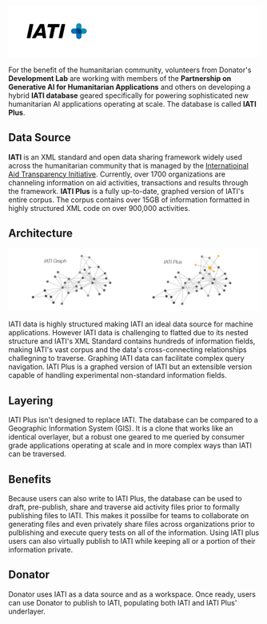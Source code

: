 ![IATI Plus Logo](https://github.com/Donator-ai/Development-Lab/blob/main/Media/iatiplus_db2.png)

For the benefit of the humanitarian community, volunteers from Donator's **Development Lab** are working with members of the **Partnership on Generative AI for Humanitarian Applications** and others on developing a hybrid **IATI database** geared specifically for powering sophisticated new humanitarian AI applications operating at scale. The database is called **IATI Plus**.

## Data Source

**IATI** is an XML standard and open data sharing framework widely used across the humanitarian community that is managed by the [Internatioinal Aid Transparency Initiative](https://iatistandard.org/en/). Currently, over 1700 organizations are channeling information on aid activities, transactions and results through the framework. **IATI Plus** is a fully up-to-date, graphed version of IATI's entire corpus. The corpus contains over 15GB of information 
formatted in highly structured XML code on over 900,000 activities.

## Architecture

![IATI Graph](https://github.com/Donator-ai/Development-Lab/blob/main/Media/IATI_IATIPlus.png)

IATI data is highly structured making IATI an ideal data source for machine applications. However IATI data is challenging to flatted due to its nested structure and IATI's XML Standard contains hundreds of information fields, making IATI's vast corpus and the data's cross-connecting relationships challegning to traverse. Graphing IATI data can facilitate complex query navigation. IATI Plus is a graphed version of IATI but an extensible version capable of handling experimental non-standard information fields.

## Layering

IATI Plus isn't designed to replace IATI. The database can be compared to a Geographic Information System (GIS). It is a clone that works like an identical overlayer, but a robust one geared to me queried by consumer grade applications operating at scale and in more complex ways than IATI can be traversed. 

## Benefits

Because users can also write to IATI Plus, the database can be used to draft, pre-publish, share and traverse aid activity files prior to formally publishing files to IATI. This makes it possilbe for teams to collaborate on generating files and even privately share files across organizations prior to pulblishing and execute query tests on all of the information. Using IATI plus users can also virtually publish to IATI while keeping all or a portion of their information private.

## Donator

Donator uses IATI as a data source and as a workspace. Once ready, users can use Donator to publish to IATI, populating both IATI and IATI Plus' underlayer.

